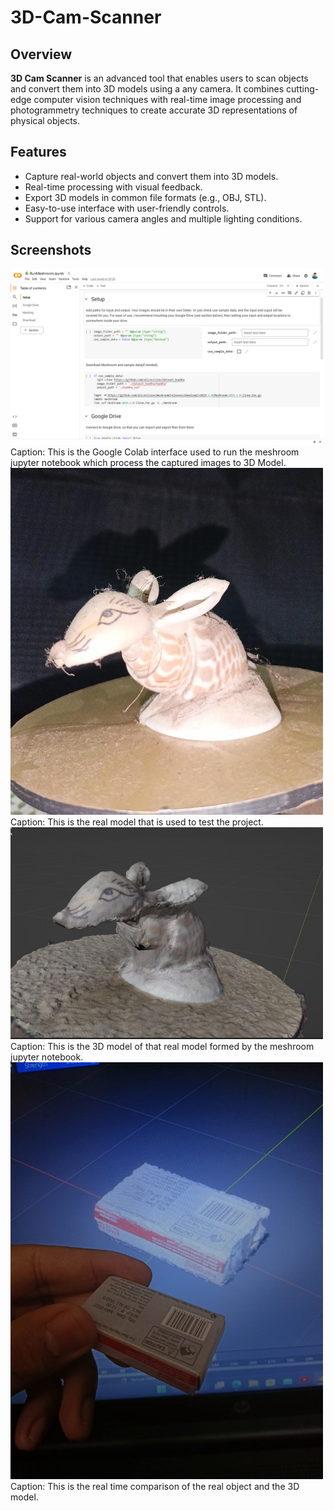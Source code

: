 # 3D-Cam-Scanner


## Overview
**3D Cam Scanner** is an advanced tool that enables users to scan objects and convert them into 3D models using a any camera. It combines cutting-edge computer vision techniques with real-time image processing and photogrammetry techniques to create accurate 3D representations of physical objects.

## Features
- Capture real-world objects and convert them into 3D models.
- Real-time processing with visual feedback.
- Export 3D models in common file formats (e.g., OBJ, STL).
- Easy-to-use interface with user-friendly controls.
- Support for various camera angles and multiple lighting conditions.

## Screenshots
<img src="images/Interface.png" width="500" alt="Interface">
Caption: This is the Google Colab interface used to run the meshroom jupyter notebook which process the captured images to 3D Model.
<img src="images/Real_Model.jpg" width="500" alt="Real Model">
Caption: This is the real model that is used to test the project.
<img src="images/3D_Model.jpg" width="500" alt="3D Model">
Caption: This is the 3D model of that real model formed by the meshroom jupyter notebook.
<img src="images/Comparison.jpg" width="500" alt="Comparison">
Caption: This is the real time comparison of the real object and the 3D model.

